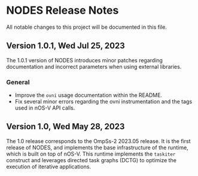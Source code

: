 # NODES Release Notes
All notable changes to this project will be documented in this file.

## Version 1.0.1, Wed Jul 25, 2023
The 1.0.1 version of NODES introduces minor patches regarding documentation and incorrect parameters when using external libraries.

### General
- Improve the `ovni` usage documentation within the README.
- Fix several minor errors regarding the ovni instrumentation and the tags used in nOS-V API calls.


## Version 1.0, Wed May 28, 2023
The 1.0 release corresponds to the OmpSs-2 2023.05 release. It is the first release of NODES, and implements the base infrastructure of the runtime, which is built on top of nOS-V. This runtime implements the `taskiter` construct and leverages directed task graphs (DCTG) to optimize the execution of iterative applications.

